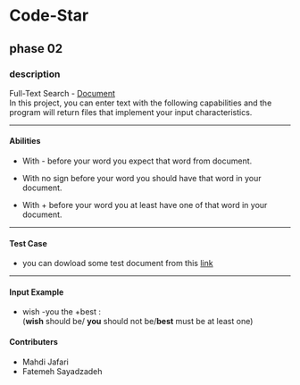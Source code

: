 # Code-Star

## phase 02

### description 
Full-Text Search - [Document](https://star-academy.github.io/codestar-documents/docs/software-engineering/phase02-full-text-search-project) \
In this project, you can enter text with the following capabilities and the program will return files that implement your input characteristics.  
___

####  Abilities


   - With - before your word you expect that word from document.

   - With no sign before your word you should have that word in your document.

   - With + before your word you at least have one of that word in your document.

   

---
####  Test Case

- you can dowload some test document from this [link](https://star-academy.github.io/codestar-documents/docs/software-engineering/phase02-full-text-search-project)


___


#### Input Example
- wish -you the +best : \
  (**wish** should be/ **you** should not be/**best** must be at least one)


#### **Contributers**

* Mahdi Jafari  
* Fatemeh Sayadzadeh 